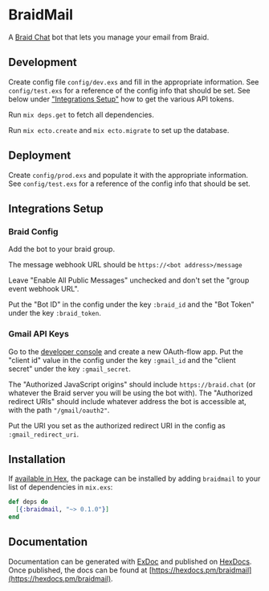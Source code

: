 # BraidMail

A [Braid Chat](https://github.com/braidchat/braid) bot that lets you manage your email from Braid.

## Development

Create config file `config/dev.exs` and fill in the appropriate information.
See `config/test.exs` for a reference of the config info that should be set.
See below under ["Integrations Setup"](#integrations-setup) how to get the various API tokens.

Run `mix deps.get` to fetch all dependencies.

Run `mix ecto.create` and `mix ecto.migrate` to set up the database.

## Deployment

Create `config/prod.exs` and populate it with the appropriate information.
See `config/test.exs` for a reference of the config info that should be set.

## Integrations Setup

### Braid Config

Add the bot to your braid group.

The message webhook URL should be `https://<bot address>/message`

Leave "Enable All Public Messages" unchecked and don't set the "group event webhook URL".

Put the "Bot ID" in the config under the key `:braid_id` and the "Bot Token" under the key `:braid_token`.

### Gmail API Keys

Go to the [developer console](https://console.developers.google.com) and create a new OAuth-flow app.
Put the "client id" value in the config under the key `:gmail_id` and the "client secret" under the key `:gmail_secret`.

The "Authorized JavaScript origins" should include `https://braid.chat` (or whatever the Braid server you will be using the bot with).
The "Authorized redirect URIs" should include whatever address the bot is accessible at, with the path `"/gmail/oauth2"`.

Put the URI you set as the authorized redirect URI in the config as `:gmail_redirect_uri`.

## Installation

<!-- TODO -->

If [available in Hex](https://hex.pm/docs/publish), the package can be installed
by adding `braidmail` to your list of dependencies in `mix.exs`:

```elixir
def deps do
  [{:braidmail, "~> 0.1.0"}]
end
```

## Documentation

Documentation can be generated with [ExDoc](https://github.com/elixir-lang/ex_doc) and published on [HexDocs](https://hexdocs.pm).
Once published, the docs can be found at [https://hexdocs.pm/braidmail](https://hexdocs.pm/braidmail).
